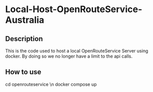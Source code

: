 # Local-Host-OpenRouteService-Australia


## Description
This is the code used to host a local OpenRouteService Server using docker. By doing so we no longer have a limit to the api calls.

## How to use

cd openrouteservice \n
docker compose up
